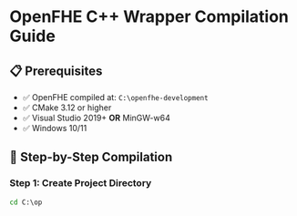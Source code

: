 # OpenFHE C++ Wrapper Compilation Guide

## 📋 Prerequisites

- ✅ OpenFHE compiled at: `C:\openfhe-development`
- ✅ CMake 3.12 or higher
- ✅ Visual Studio 2019+ **OR** MinGW-w64
- ✅ Windows 10/11

## 🔧 Step-by-Step Compilation

### Step 1: Create Project Directory

```cmd
cd C:\op